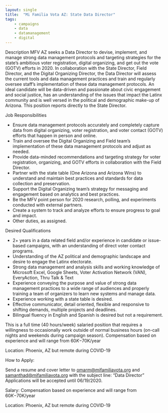 ```yaml
---
layout: single
title:  "Mi Familia Vota AZ: State Data Director"
tags: 
    - campaigns
    - data
    - datamanagement
    - digital
---
```


Description
MFV AZ seeks a Data Director to devise, implement, and manage strong data management protocols and targeting strategies for the state’s ambitious voter registration, digital organizing, and get out the vote (GOTV) efforts in 2020. In collaboration with the State Director, Field Director, and the Digital Organizing Director, the Data Director will assess the current tools and data management practices and train and regularly oversee staff’s implementation of these data management protocols. An ideal candidate will be data-driven and passionate about civic engagement and social justice, has an understanding of the issues that impact the Latinx community and is well versed in the political and demographic make-up of Arizona. This position reports directly to the State Director.

Job Responsibilities
* Ensure data management protocols accurately and completely capture data from digital organizing, voter registration, and voter contact (GOTV) efforts that happen in person and online.
* Train and oversee the Digital Organizing and Field team’s implementation of these data management protocols and adjust as needed.
* Provide data-minded recommendations and targeting strategy for voter registration, organizing, and GOTV efforts in collaboration with the Field Director.
* Partner with the state table (One Arizona and Arizona Wins) to understand and maintain best practices and standards for data collection and preservation.
* Support the Digital Organizing team’s strategy for messaging and engagement based on analytics and best practices.
* Be the MFV point person for 2020 research, polling, and experiments conducted with external partners.
* Create a system to track and analyze efforts to ensure progress to goal and impact.
* Other duties, as assigned.

Desired Qualifications
* 2+ years in a data related field and/or experience in candidate or issue-based campaigns, with an understanding of direct voter contact programs.
* Understanding of the AZ political and demographic landscape and desire to engage the Latinx electorate.
* Strong data management and analysis skills and working knowledge of Microsoft Excel, Google Sheets, Voter Activation Network (VAN), EveryAction, Thru Talk & Text
* Experience conveying the purpose and value of strong data management practices to a wide range of audiences and properly training a team of organizers to learn new systems and manage data.
* Experience working with a state table is desired.
* Effective communicator, detail oriented, flexible and responsive to shifting demands, multiple projects and deadlines.
* Bilingual fluency in English and Spanish is desired but not a requirement.

This is a full time (40 hours/week) salaried position that requires a willingness to occasionally work outside of normal business hours (on-call nights and weekends during campaign season). Compensation based on experience and will range from $60K-$70K/year

Location: Phoenix, AZ but remote during COVID-19

How to Apply:

Send a resume and cover letter to omarm@mifamiliavota.org and samanthad@mifamiliavota.org with the subject line: “Data Director”
Applications will be accepted until 06/19/2020.

Salary: Compensation based on experience and will range from $60K-$70K/year

Location: Phoenix, AZ but remote during COVID-19
